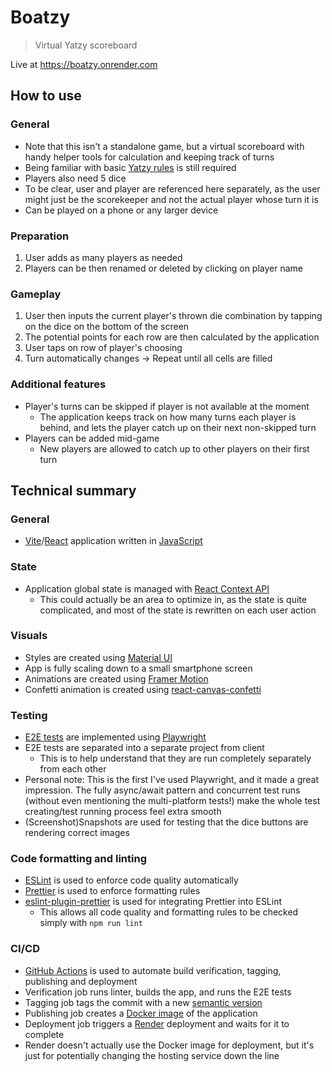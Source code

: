 # Boatzy

> Virtual Yatzy scoreboard

Live at https://boatzy.onrender.com

## How to use
### General
- Note that this isn't a standalone game, but a virtual scoreboard with handy helper tools for calculation and keeping track of turns
- Being familiar with basic [Yatzy rules](https://en.wikipedia.org/wiki/Yatzy) is still required
- Players also need 5 dice
- To be clear, user and player are referenced here separately, as the user might just be the scorekeeper and not the actual player whose turn it is
- Can be played on a phone or any larger device

### Preparation
1. User adds as many players as needed
2. Players can be then renamed or deleted by clicking on player name

### Gameplay
1. User then inputs the current player's thrown die combination by tapping on the dice on the bottom of the screen
2. The potential points for each row are then calculated by the application
3. User taps on row of player's choosing
4. Turn automatically changes -> Repeat until all cells are filled

### Additional features
- Player's turns can be skipped if player is not available at the moment
  - The application keeps track on how many turns each player is behind, and lets the player catch up on their next non-skipped turn
- Players can be added mid-game
  - New players are allowed to catch up to other players on their first turn


## Technical summary
### General
- [Vite](https://vitejs.dev/)/[React](https://react.dev/) application written in [JavaScript](https://developer.mozilla.org/en-US/docs/Web/JavaScript)

### State
- Application global state is managed with [React Context API](https://react.dev/reference/react/useContext)
  - This could actually be an area to optimize in, as the state is quite complicated, and most of the state is rewritten on each user action

### Visuals
- Styles are created using [Material UI](https://mui.com/material-ui/)
- App is fully scaling down to a small smartphone screen
- Animations are created using [Framer Motion](https://www.framer.com/motion/)
- Confetti animation is created using [react-canvas-confetti](https://www.npmjs.com/package/react-canvas-confetti)

### Testing
- [E2E tests](https://katalon.com/resources-center/blog/end-to-end-e2e-testing) are implemented using [Playwright](https://playwright.dev/)
- E2E tests are separated into a separate project from client
  - This is to help understand that they are run completely separately from each other
- Personal note: This is the first I've used Playwright, and it made a great impression. The fully async/await pattern and concurrent test runs (without even mentioning the multi-platform tests!) make the whole test creating/test running process feel extra smooth
- (Screenshot)Snapshots are used for testing that the dice buttons are rendering correct images 

### Code formatting and linting
- [ESLint](https://eslint.org/) is used to enforce code quality automatically
- [Prettier](https://prettier.io/) is used to enforce formatting rules
- [eslint-plugin-prettier](https://www.npmjs.com/package/eslint-plugin-prettier) is used for integrating Prettier into ESLint
  - This allows all code quality and formatting rules to be checked simply with `npm run lint`

### CI/CD
- [GitHub Actions](https://docs.github.com/en/actions) is used to automate build verification, tagging, publishing and deployment
- Verification job runs linter, builds the app, and runs the E2E tests
- Tagging job tags the commit with a new [semantic version](https://semver.org/)
- Publishing job creates a [Docker image](https://docs.docker.com/get-started/docker-concepts/the-basics/what-is-an-image/) of the application
- Deployment job triggers a [Render](https://render.com/) deployment and waits for it to complete
- Render doesn't actually use the Docker image for deployment, but it's just for potentially changing the hosting service down the line

